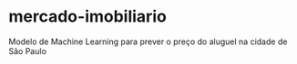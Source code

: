 # mercado-imobiliario
 Modelo de Machine Learning para prever o preço do aluguel na cidade de São Paulo
